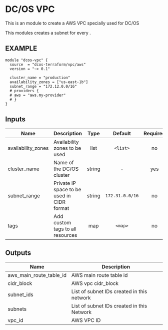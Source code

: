 
DC/OS VPC
===========
This is an module to create a AWS VPC specially used for DC/OS

This modules creates a subnet for every .

EXAMPLE
-------
```hcl
module "dcos-vpc" {
  source  = "dcos-terraform/vpc/aws"
  version = "~> 0.1"

  cluster_name = "production"
  availability_zones = ["us-east-1b"]
  subnet_range = "172.12.0.0/16"
  # providers {
  # aws = "aws.my-provider"
  # }
}
```


## Inputs

| Name | Description | Type | Default | Required |
|------|-------------|:----:|:-----:|:-----:|
| availability_zones | Availability zones to be used | list | `<list>` | no |
| cluster_name | Name of the DC/OS cluster | string | - | yes |
| subnet_range | Private IP space to be used in CIDR format | string | `172.31.0.0/16` | no |
| tags | Add custom tags to all resources | map | `<map>` | no |

## Outputs

| Name | Description |
|------|-------------|
| aws_main_route_table_id | AWS main route table id |
| cidr_block | AWS vpc cidr_block |
| subnet_ids | List of subnet IDs created in this network |
| subnets | List of subnet IDs created in this Network |
| vpc_id | AWS VPC ID |

